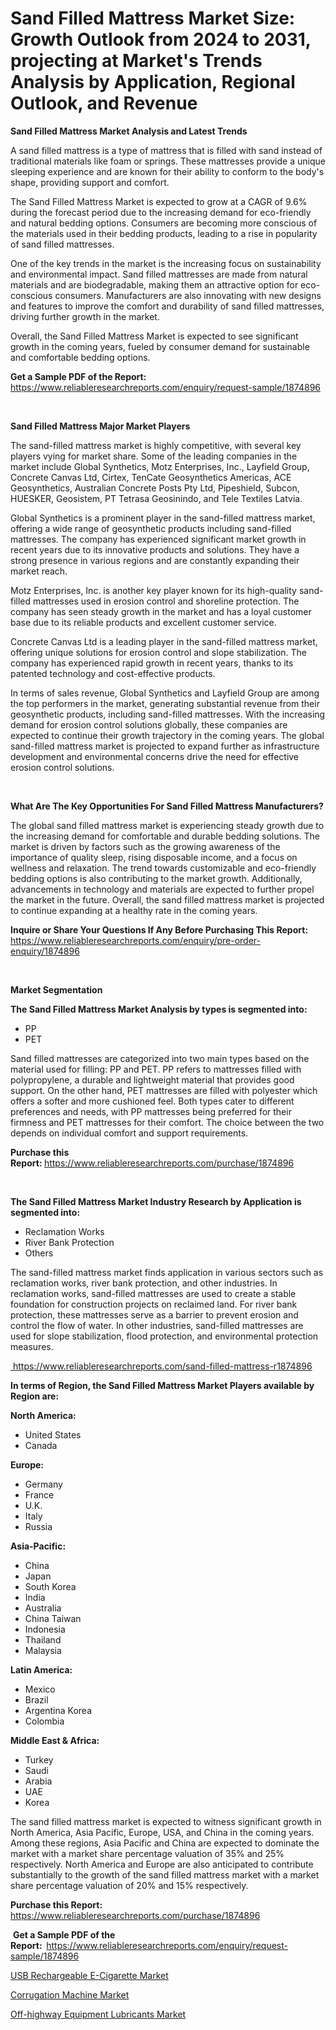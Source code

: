 <p><h1>Sand Filled Mattress Market Size: Growth Outlook from 2024 to 2031, projecting at Market's Trends Analysis by Application, Regional Outlook, and Revenue</h1></p><p><strong>Sand Filled Mattress Market Analysis and Latest Trends</strong></p>
<p><p>A sand filled mattress is a type of mattress that is filled with sand instead of traditional materials like foam or springs. These mattresses provide a unique sleeping experience and are known for their ability to conform to the body's shape, providing support and comfort.</p><p>The Sand Filled Mattress Market is expected to grow at a CAGR of 9.6% during the forecast period due to the increasing demand for eco-friendly and natural bedding options. Consumers are becoming more conscious of the materials used in their bedding products, leading to a rise in popularity of sand filled mattresses.</p><p>One of the key trends in the market is the increasing focus on sustainability and environmental impact. Sand filled mattresses are made from natural materials and are biodegradable, making them an attractive option for eco-conscious consumers. Manufacturers are also innovating with new designs and features to improve the comfort and durability of sand filled mattresses, driving further growth in the market.</p><p>Overall, the Sand Filled Mattress Market is expected to see significant growth in the coming years, fueled by consumer demand for sustainable and comfortable bedding options.</p></p>
<p><strong>Get a Sample PDF of the Report:&nbsp;</strong> <a href="https://www.reliableresearchreports.com/enquiry/request-sample/1874896">https://www.reliableresearchreports.com/enquiry/request-sample/1874896</a></p>
<p>&nbsp;</p>
<p><strong>Sand Filled Mattress Major Market Players</strong></p>
<p><p>The sand-filled mattress market is highly competitive, with several key players vying for market share. Some of the leading companies in the market include Global Synthetics, Motz Enterprises, Inc., Layfield Group, Concrete Canvas Ltd, Cirtex, TenCate Geosynthetics Americas, ACE Geosynthetics, Australian Concrete Posts Pty Ltd, Pipeshield, Subcon, HUESKER, Geosistem, PT Tetrasa Geosinindo, and Tele Textiles Latvia.</p><p>Global Synthetics is a prominent player in the sand-filled mattress market, offering a wide range of geosynthetic products including sand-filled mattresses. The company has experienced significant market growth in recent years due to its innovative products and solutions. They have a strong presence in various regions and are constantly expanding their market reach.</p><p>Motz Enterprises, Inc. is another key player known for its high-quality sand-filled mattresses used in erosion control and shoreline protection. The company has seen steady growth in the market and has a loyal customer base due to its reliable products and excellent customer service.</p><p>Concrete Canvas Ltd is a leading player in the sand-filled mattress market, offering unique solutions for erosion control and slope stabilization. The company has experienced rapid growth in recent years, thanks to its patented technology and cost-effective products.</p><p>In terms of sales revenue, Global Synthetics and Layfield Group are among the top performers in the market, generating substantial revenue from their geosynthetic products, including sand-filled mattresses. With the increasing demand for erosion control solutions globally, these companies are expected to continue their growth trajectory in the coming years. The global sand-filled mattress market is projected to expand further as infrastructure development and environmental concerns drive the need for effective erosion control solutions.</p></p>
<p>&nbsp;</p>
<p><strong>What Are The Key Opportunities For Sand Filled Mattress Manufacturers?</strong></p>
<p><p>The global sand filled mattress market is experiencing steady growth due to the increasing demand for comfortable and durable bedding solutions. The market is driven by factors such as the growing awareness of the importance of quality sleep, rising disposable income, and a focus on wellness and relaxation. The trend towards customizable and eco-friendly bedding options is also contributing to the market growth. Additionally, advancements in technology and materials are expected to further propel the market in the future. Overall, the sand filled mattress market is projected to continue expanding at a healthy rate in the coming years.</p></p>
<p><strong>Inquire or Share Your Questions If Any Before Purchasing This Report:</strong> <a href="https://www.reliableresearchreports.com/enquiry/pre-order-enquiry/1874896">https://www.reliableresearchreports.com/enquiry/pre-order-enquiry/1874896</a></p>
<p>&nbsp;</p>
<p><strong>Market Segmentation</strong></p>
<p><strong>The Sand Filled Mattress Market Analysis by types is segmented into:</strong></p>
<p><ul><li>PP</li><li>PET</li></ul></p>
<p><p>Sand filled mattresses are categorized into two main types based on the material used for filling: PP and PET. PP refers to mattresses filled with polypropylene, a durable and lightweight material that provides good support. On the other hand, PET mattresses are filled with polyester which offers a softer and more cushioned feel. Both types cater to different preferences and needs, with PP mattresses being preferred for their firmness and PET mattresses for their comfort. The choice between the two depends on individual comfort and support requirements.</p></p>
<p><strong>Purchase this Report:&nbsp;</strong><a href="https://www.reliableresearchreports.com/purchase/1874896">https://www.reliableresearchreports.com/purchase/1874896</a></p>
<p>&nbsp;</p>
<p><strong>The Sand Filled Mattress Market Industry Research by Application is segmented into:</strong></p>
<p><ul><li>Reclamation Works</li><li>River Bank Protection</li><li>Others</li></ul></p>
<p><p>The sand-filled mattress market finds application in various sectors such as reclamation works, river bank protection, and other industries. In reclamation works, sand-filled mattresses are used to create a stable foundation for construction projects on reclaimed land. For river bank protection, these mattresses serve as a barrier to prevent erosion and control the flow of water. In other industries, sand-filled mattresses are used for slope stabilization, flood protection, and environmental protection measures.</p></p>
<p><a href="https://www.reliableresearchreports.com/sand-filled-mattress-r1874896">&nbsp;https://www.reliableresearchreports.com/sand-filled-mattress-r1874896</a></p>
<p><strong>In terms of Region, the Sand Filled Mattress Market Players available by Region are:</strong></p>
<p>
    <p> <strong> North America: </strong>
        <ul>
            <li>United States</li>
            <li>Canada</li>
        </ul>
        </p> 
    <p> <strong> Europe: </strong>
        <ul>
            <li>Germany</li>
            <li>France</li>
            <li>U.K.</li>
            <li>Italy</li>
            <li>Russia</li>
        </ul>
        </p> 
    <p> <strong> Asia-Pacific: </strong>
        <ul>
            <li>China</li>
            <li>Japan</li>
            <li>South Korea</li>
            <li>India</li>
            <li>Australia</li>
            <li>China Taiwan</li>
            <li>Indonesia</li>
            <li>Thailand</li>
            <li>Malaysia</li>
        </ul>
        </p> 
    <p> <strong> Latin America: </strong>
        <ul>
            <li>Mexico</li>
            <li>Brazil</li>
            <li>Argentina Korea</li>
            <li>Colombia</li>
        </ul>
        </p> 
    <p> <strong> Middle East & Africa: </strong>
        <ul>
            <li>Turkey</li>
            <li>Saudi</li>
            <li>Arabia</li>
            <li>UAE</li>
            <li>Korea</li>
        </ul>
    </p>
    </p>
<p><p>The sand filled mattress market is expected to witness significant growth in North America, Asia Pacific, Europe, USA, and China in the coming years. Among these regions, Asia Pacific and China are expected to dominate the market with a market share percentage valuation of 35% and 25% respectively. North America and Europe are also anticipated to contribute substantially to the growth of the sand filled mattress market with a market share percentage valuation of 20% and 15% respectively.</p></p>
<p><strong>Purchase this Report: </strong><a href="https://www.reliableresearchreports.com/purchase/1874896">https://www.reliableresearchreports.com/purchase/1874896</a></p>
<p>&nbsp;<strong>Get a Sample PDF of the Report:&nbsp;&nbsp;</strong><a href="https://www.reliableresearchreports.com/enquiry/request-sample/1874896">https://www.reliableresearchreports.com/enquiry/request-sample/1874896</a></p>
<p><strong></strong></p>
<p><p><a href="https://github.com/lukmanduiky01/Market-Research-Report-List-1/blob/main/usb-rechargeable-e-cigarette-market.md">USB Rechargeable E-Cigarette Market</a></p><p><a href="https://github.com/Gilanghao0/Market-Research-Report-List-1/blob/main/corrugation-machine-market.md">Corrugation Machine Market</a></p><p><a href="https://github.com/BraidenLucas2019/Market-Research-Report-List-1/blob/main/off-highway-equipment-lubricants-market.md">Off-highway Equipment Lubricants Market</a></p></p>